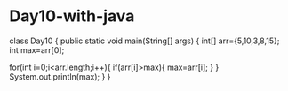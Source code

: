 # Day10-with-java

class Day10 {
 public static void main(String[] args) {
 int[] arr={5,10,3,8,15};
 int max=arr[0];
 
 for(int i=0;i<arr.length;i++){
 if(arr[i]>max){
 max=arr[i];
 }
 }
 System.out.println(max);
 }
 }
